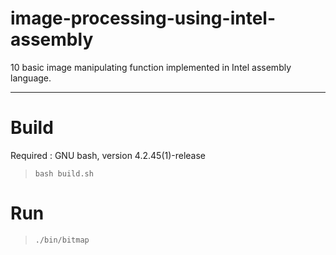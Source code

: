 image-processing-using-intel-assembly
=====================================

10 basic image manipulating function implemented in Intel assembly language.


----------


# Build #

Required : GNU bash, version 4.2.45(1)-release

> `bash build.sh`


# Run #

> `./bin/bitmap`

